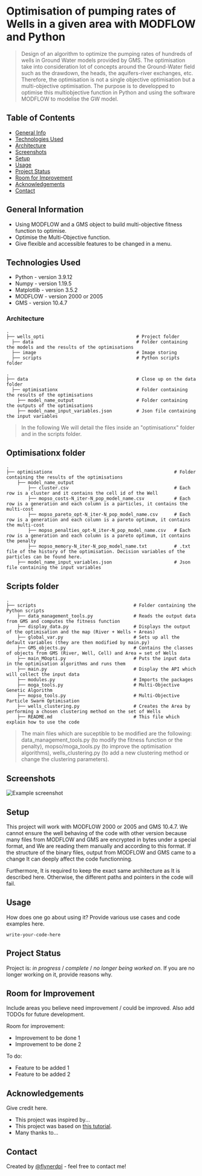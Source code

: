 # Optimisation of pumping rates of Wells in a given area with MODFLOW and Python
> Design of an algorithm to optimize the pumping rates of hundreds of wells in Ground Water models provided by GMS. 
> The optimisation take into consideration lot of concepts around the Ground-Water field such as the drawdown, the
> heads, the aquifers-river exchanges, etc. Therefore, the optimisation is not a single objective optimisation but
> a multi-objective optimisation. The purpose is to developped to optimise this multiobjective function in Python 
> and using the software MODFLOW to modelise the GW model.


## Table of Contents
* [General Info](#general-information)
* [Technologies Used](#technologies-used)
* [Architecture](#architecture)
* [Screenshots](#screenshots)
* [Setup](#setup)
* [Usage](#usage)
* [Project Status](#project-status)
* [Room for Improvement](#room-for-improvement)
* [Acknowledgements](#acknowledgements)
* [Contact](#contact)
<!-- * [License](#license) -->


## General Information
- Using MODFLOW and a GMS object to build multi-objective fitness function to optimise.
- Optimise the Multi-Objective function.
- Give flexible and accessible features to be changed in a menu. 


## Technologies Used
- Python - version 3.9.12
- Numpy - version 1.19.5
- Matplotlib - version 3.5.2
- MODFLOW - version 2000 or 2005
- GMS - version 10.4.7

### Architecture

    .
    ├── wells_opti                                  # Project folder
      ├── data                                      # Folder containing the models and the results of the optimisations
      ├── image                                     # Image storing
      ├── scripts                                   # Python scripts folder

    .
    ├── data                                        # Close up on the data folder
      ├── optimisationx                             # Folder containing the results of the optimisations
        ├── model_name_output                       # Folder containing the outputs of the optimisations
        ├── model_name_input_variables.json         # Json file containing the input variables
  
> In the following We will detail the files inside an "optimisationx" folder and in the scripts folder.

## Optimisationx folder
    .
    ├── optimisationx                                             # Folder containing the results of the optimisations
        ├── model_name_output
            ├── cluster.csv                                       # Each row is a cluster and it contains the cell id of the Well
            ├── mopso_costs-N_iter-N_pop_model_name.csv           # Each row is a generation and each column is a particles, it contains the multi-cost
            ├── mopso_pareto_opt-N_iter-N_pop_model_name.csv      # Each row is a generation and each column is a pareto optimum, it contains the multi-cost
            ├── mopso_penalties_opt-N_iter-N_pop_model_name.csv   # Each row is a generation and each column is a pareto optimum, it contains the penalty
            ├── mopso_memory-N_iter-N_pop_model_name.txt          # .txt file of the history of the optimisation. Decision variables of the particles can be found here.
        ├── model_name_input_variables.json                       # Json file containing the input variables

## Scripts folder
    .
    ├── scripts                                    # Folder containing the Python scripts
        ├── data_management_tools.py               # Reads the output data from GMS and computes the fitness function
        ├── display_data.py                        # Displays the output of the optimisation and the map (River + Wells + Areas)
        ├── global_var.py                          # Sets up all the default variables (they are then modified by main.py) 
        ├── GMS_objects.py                         # Contains the classes of objects from GMS (River, Well, Cell) and Area = set of Wells
        ├── main_MOopti.py                         # Puts the input data in the optimisation algorithms and runs them
        ├── main.py                                # Display the API which will collect the input data
        ├── modules.py                             # Imports the packages
        ├── moga_tools.py                          # Multi-Objective Genetic Algorithm
        ├── mopso_tools.py                         # Multi-Objective Particle Swarm Optimisation
        ├── wells_clustering.py                    # Creates the Area by performing a chosen clustering method on the set of Wells
        ├── README.md                              # This file which explain how to use the code
                                                     

> The main files which are suceptible to be modified are the following: data_management_tools.py (to modify the fitness function or the penalty), mopso/moga_tools.py (to improve the optimisation algorithms), wells_clustering.py (to add a new clustering method or change the clustering parameters).

## Screenshots
![Example screenshot](./img/screenshot.png)
<!-- If you have screenshots you'd like to share, include them here. -->


## Setup
This project will work with MODFLOW 2000 or 2005 and GMS 10.4.7. We cannot ensure the well behaving of the code with other version because many files from MODFLOW and GMS are encrypted in bytes under a special format, and We are reading them manually and according to this format. If the structure of the binary files, output from MODFLOW and GMS came to a change It can deeply affect the code functionning.

Furthermore, It is required to keep the exact same architecture as It is described here. Otherwise, the different paths and pointers in the code will fail. 


## Usage
How does one go about using it?
Provide various use cases and code examples here.

`write-your-code-here`


## Project Status
Project is: _in progress_ / _complete_ / _no longer being worked on_. If you are no longer working on it, provide reasons why.


## Room for Improvement
Include areas you believe need improvement / could be improved. Also add TODOs for future development.

Room for improvement:
- Improvement to be done 1
- Improvement to be done 2

To do:
- Feature to be added 1
- Feature to be added 2


## Acknowledgements
Give credit here.
- This project was inspired by...
- This project was based on [this tutorial](https://www.example.com).
- Many thanks to...


## Contact
Created by [@flynerdpl](https://www.flynerd.pl/) - feel free to contact me!


<!-- Optional -->
<!-- ## License -->
<!-- This project is open source and available under the [... License](). -->

<!-- You don't have to include all sections - just the one's relevant to your project -->


